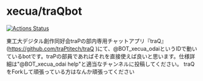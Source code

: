 # xecua/traQbot

[![Actions Status](https://github.com/xecua/traQbot/workflows/Rust/badge.svg)](https://github.com/xecua/traQbot/actions)

東工大デジタル創作同好会traPの部内専用チャットアプリ『traQ』(https://github.com/traPtitech/traQ )にて、@BOT_xecua_odaiというIDで動いているbotです。traPの部員であればそれを直接使えば良いと思います。仕様詳細は"@BOT_xecua_odai help"と適当なチャンネルに投稿してください。
traQをForkして頑張っている方はなんか頑張ってください
